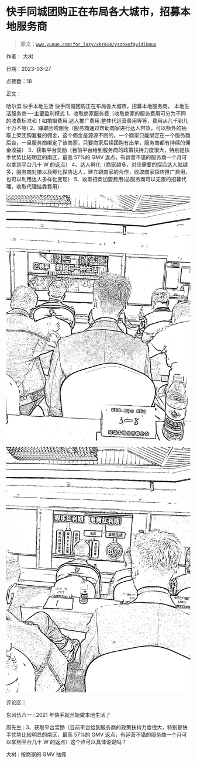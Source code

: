 # 快手同城团购正在布局各大城市，招募本地服务商

> 原文：[`www.yuque.com/for_lazy/xkrm14/yszbxofgyidl0qux`](https://www.yuque.com/for_lazy/xkrm14/yszbxofgyidl0qux)

作者： 大树

日期：2023-03-27

点赞数：18

正文：

哈尔滨 快手本地生活 快手同城团购正在布局各大城市，招募本地服务商。 本地生活服务商—-主要盈利模式 1、收取商家服务费（收取商家的服务费用可分为不同的收费标准和！如拍摄费用.达人推广费用.整体代运营费用等等，费用从几千到几十万不等) 2、赚取团购佣金（服务商通过帮助商家进行达人带货，可以额外的抽取上架团购套餐的佣金，这个佣金是源源不断的，一个商家只能绑定在一个服务商后台，一旦服务商绑定了该商家，只要商家后续团购有出单，服务商都有持续的佣金收益） 3、获取平台奖励（目前平台给到服务商的政策扶持力度很大，特别是快手优势比较明显的南区，最高 57%的 GMV 返点，有运营不错的服务商一个月可以拿到平台几十 W 的返点） 4、达人孵化（商家越多，对应需要的探店达人就越多，服务商对接以及孵化探店达人，建立跟商家的合作，收取商家探店推广费用，也可以利用达人多样化变现） 5、收取招商加盟费用(总服务商可以无限的招募代理，收取代理挂靠费用）

![](img/bcb5c3b302257b2593f09309cf115f40.png)  

![](img/c0044c6a59d466a6c73da584fbdcd94e.png)  

评论区：

东风伍六一 : 2021 年快手就开始做本地生活了

周先生 : 3、获取平台奖励（目前平台给到服务商的政策扶持力度很大，特别是快手优势比较明显的南区，最高 57%的 GMV 返点，有运营不错的服务商一个月可以拿到平台几十 W 的返点）这个点可以具体说说吗？

大树 : 按商家的 GMV 抽佣

